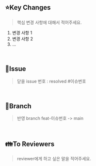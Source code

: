 ## ⭐Key Changes
> 핵심 변경 사항에 대해서 적어주세요.
1. 변경 사항 1
2. 변경 사항 2
3. ...

<br>

## 📌Issue
> 닫을 issue 번호 : resolved #이슈번호

<br>

## 🩼Branch
> 반영 branch feat-이슈번호 -> main

<br>

## 👪To Reviewers
> reviewer에게 하고 싶은 말을 적어주세요.
